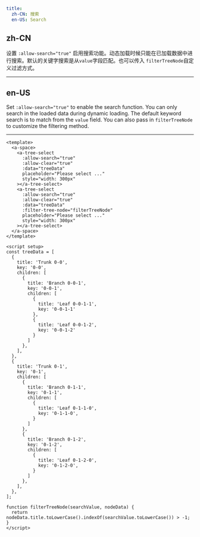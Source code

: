 ```yaml
title:
  zh-CN: 搜索
  en-US: Search
```

## zh-CN

设置 `:allow-search="true"` 启用搜索功能。动态加载时候只能在已加载数据中进行搜索。默认的关键字搜索是从`value`字段匹配。也可以传入 `filterTreeNode`自定义过滤方式。

---

## en-US

Set `:allow-search="true"` to enable the search function. You can only search in the loaded data during dynamic loading. The default keyword search is to match from the `value` field. You can also pass in `filterTreeNode` to customize the filtering method.

---

```vue
<template>
  <a-space>
    <a-tree-select
      :allow-search="true"
      :allow-clear="true"
      :data="treeData"
      placeholder="Please select ..."
      style="width: 300px"
    ></a-tree-select>
    <a-tree-select
      :allow-search="true"
      :allow-clear="true"
      :data="treeData"
      :filter-tree-node="filterTreeNode"
      placeholder="Please select ..."
      style="width: 300px"
    ></a-tree-select>
  </a-space>
</template>

<script setup>
const treeData = [
  {
    title: 'Trunk 0-0',
    key: '0-0',
    children: [
      {
        title: 'Branch 0-0-1',
        key: '0-0-1',
        children: [
          {
            title: 'Leaf 0-0-1-1',
            key: '0-0-1-1'
          },
          {
            title: 'Leaf 0-0-1-2',
            key: '0-0-1-2'
          }
        ]
      },
    ],
  },
  {
    title: 'Trunk 0-1',
    key: '0-1',
    children: [
      {
        title: 'Branch 0-1-1',
        key: '0-1-1',
        children: [
          {
            title: 'Leaf 0-1-1-0',
            key: '0-1-1-0',
          }
        ]
      },
      {
        title: 'Branch 0-1-2',
        key: '0-1-2',
        children: [
          {
            title: 'Leaf 0-1-2-0',
            key: '0-1-2-0',
          }
        ]
      },
    ],
  },
];

function filterTreeNode(searchValue, nodeData) {
  return nodeData.title.toLowerCase().indexOf(searchValue.toLowerCase()) > -1;
}
</script>
```
